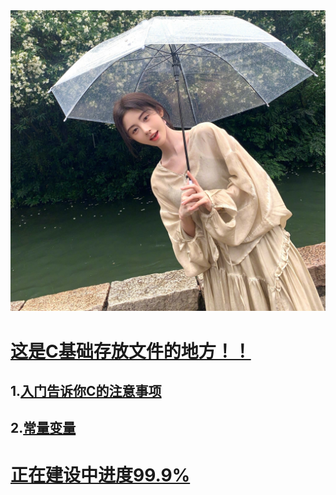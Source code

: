 <img src="https://github.com/sujiuer5201314/C/blob/main/%E5%94%AF%E4%BD%A0%E6%9C%80%E4%BA%89%E6%B0%94.jpg?raw=true">

# [这是C基础存放文件的地方！！](https://github.com/sujiuer5201314/C/tree/main/C%E5%9F%BA%E7%A1%80)

## 1.[入门告诉你C的注意事项](https://github.com/sujiuer5201314/C/tree/main/C%E5%9F%BA%E7%A1%80/1)
## 2.[常量变量](https://github.com/sujiuer5201314/C/tree/main/C%E5%9F%BA%E7%A1%80/2)

# [正在建设中进度99.9%](https://github.com/sujiuer5201314)